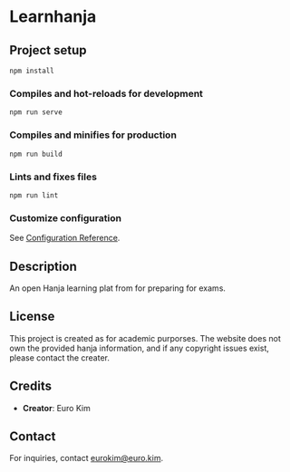 # Learnhanja

## Project setup
```
npm install
```

### Compiles and hot-reloads for development
```
npm run serve
```

### Compiles and minifies for production
```
npm run build
```

### Lints and fixes files
```
npm run lint
```

### Customize configuration
See [Configuration Reference](https://cli.vuejs.org/config/).


## Description
An open Hanja learning plat from for preparing for exams.

## License
This project is created as for academic purporses. The website does not own the provided hanja information, and if any copyright issues exist, please contact the creater.

## Credits
- **Creator**: Euro Kim

## Contact
For inquiries, contact [eurokim@euro.kim](mailto:eurokim@euro.kim).
